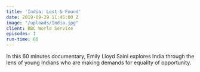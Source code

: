 ```yaml
---
title: 'India: Lost & Found'
date: 2019-09-29 11:45:00 Z
image: "/uploads/India.jpg"
client: BBC World Service
episodes: 1
run-time: 60
---
```


In this 60 minutes documentary, Emily Lloyd Saini explores India through the lens of young Indians who are making demands for equality of opportunity.